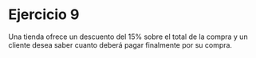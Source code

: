 # Ejercicio 9
Una tienda ofrece un descuento del 15% sobre el total de la compra y un cliente desea saber cuanto deberá pagar finalmente por su compra.